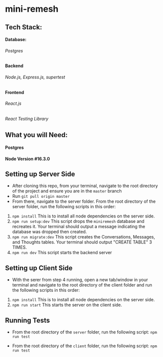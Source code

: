 # mini-remesh

## Tech Stack:
#### Database:
###### Postgres 

#### Backend
###### Node.js, Express.js, supertest

#### Frontend
###### React.js
###### React Testing Library

## What you will Need:
#### Postgres
#### Node Version #16.3.0


## Setting up Server Side
* After cloning this repo, from your terminal, navigate to the root directory of the project and ensure you are in the ``master`` branch 
* Run ``git pull origin master`` 
* From there, navigate to the server folder. From the root directory of the server folder, run the following scripts in this order:

1. ``npm install``  This is to install all node dependencies on the server side.
2. ``npm run setup:dev``  This script drops the ``miniremesh`` database and recreates it. Your terminal should output a message indicating the database was dropped then created. 
3. ``npm run migrate:dev``  This script creates the Conversations, Messages, and Thoughts tables. Your terminal should output "CREATE TABLE" 3 TIMES.
4. ``npm run dev``  This script starts the backend server 

## Setting up Client Side
* With the serer from step 4 running, open a new tab/window in your terminal and navigate to the root directory of the client folder and run the following scripts in this order:
1. ``npm install``  This is to install all node dependencies on the server side.
2. ``npm run start``  This starts the server on the client side.


## Running Tests
* From the root directory of the ``server`` folder, run the following script:
``npm run test``

* From the root directory of the ``client`` folder, run the following script:
``npm run test``



